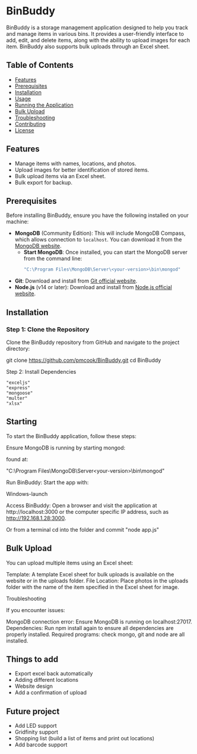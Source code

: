 # BinBuddy

BinBuddy is a storage management application designed to help you track and manage items in various bins. It provides a user-friendly interface to add, edit, and delete items, along with the ability to upload images for each item. BinBuddy also supports bulk uploads through an Excel sheet.

## Table of Contents

- [Features](#features)
- [Prerequisites](#prerequisites)
- [Installation](#installation)
- [Usage](#usage)
- [Running the Application](#running-the-application)
- [Bulk Upload](#bulk-upload)
- [Troubleshooting](#troubleshooting)
- [Contributing](#contributing)
- [License](#license)

## Features

- Manage items with names, locations, and photos.
- Upload images for better identification of stored items.
- Bulk upload items via an Excel sheet.
- Bulk export for backup. 

## Prerequisites

Before installing BinBuddy, ensure you have the following installed on your machine:

- **MongoDB** (Community Edition): This will include MongoDB Compass, which allows connection to `localhost`. You can download it from the [MongoDB website](https://www.mongodb.com/try/download/community).
  - **Start MongoDB**: Once installed, you can start the MongoDB server from the command line:
    ```bash
    "C:\Program Files\MongoDB\Server\<your-version>\bin\mongod"
    ```
- **Git**: Download and install from [Git official website](https://git-scm.com/).
- **Node.js** (v14 or later): Download and install from [Node.js official website](https://nodejs.org/).

## Installation

### Step 1: Clone the Repository

Clone the BinBuddy repository from GitHub and navigate to the project directory:


git clone https://github.com/pmcook/BinBuddy.git
cd BinBuddy

Step 2: Install Dependencies

    "exceljs"
    "express" 
    "mongoose"
    "multer"
    "xlsx" 


## Starting

To start the BinBuddy application, follow these steps:

Ensure MongoDB is running by starting mongod:

found at:

"C:\Program Files\MongoDB\Server\<your-version>\bin\mongod"

Run BinBuddy: Start the app with:

Windows-launch

Access BinBuddy: Open a browser and visit the application at http://localhost:3000 or the computer specific IP address, such as http://192.168.1.28:3000.

Or from a terminal cd into the folder and commit "node app.js"


## Bulk Upload
You can upload multiple items using an Excel sheet:

Template: A template Excel sheet for bulk uploads is available on the website or in the uploads folder.
File Location: Place photos in the uploads folder with the name of the item specified in the Excel sheet for image.

Troubleshooting

If you encounter issues:

MongoDB connection error: Ensure MongoDB is running on localhost:27017.
Dependencies: Run npm install again to ensure all dependencies are properly installed.
Required programs: check mongo, git and node are all installed.


## Things to add

- Export excel back automatically 
- Adding different locations
- Website design 
- Add a confirmation of upload

## Future project

- Add LED support
- Gridfinity support
- Shopping list (build a list of items and print out locations)
- Add barcode support
